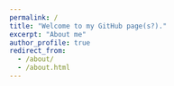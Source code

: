 ```yaml
---
permalink: /
title: "Welcome to my GitHub page(s?)."
excerpt: "About me"
author_profile: true
redirect_from: 
  - /about/
  - /about.html
---
```

